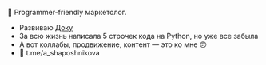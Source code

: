  👋 Programmer-friendly маркетолог. 
- Развиваю <a href="https://doka.guide">Доку</a>
- За всю жизнь написала 5 строчек кода на Python, но уже все забыла
- А вот коллабы, продвижение, контент — это ко мне 🙃
- 📩 t.me/a_shaposhnikova
<!--
**reinadiez/reinadiez** is a ✨ _special_ ✨ repository because its `README.md` (this file) appears on your GitHub profile.

Here are some ideas to get you started:

- 🔭 I’m currently working on ...
- 🌱 I’m currently learning ...
- 👯 I’m looking to collaborate on ...
- 🤔 I’m looking for help with ...
- 💬 Ask me about ...
- 📫 How to reach me: ...
- 😄 Pronouns: ...
- ⚡ Fun fact: ...
-->



